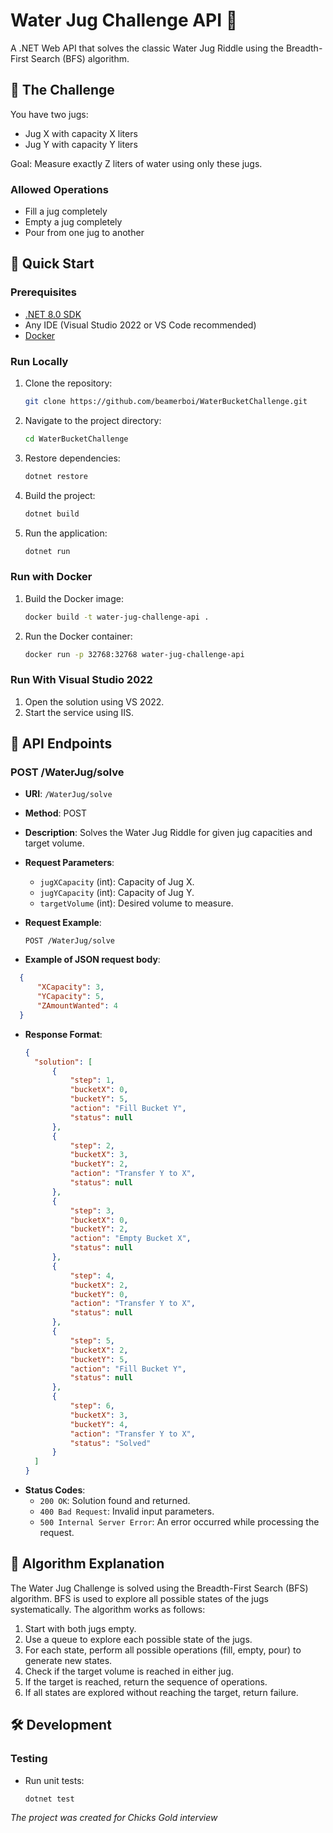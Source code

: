 # Water Jug Challenge API 🚰

A .NET Web API that solves the classic Water Jug Riddle using the Breadth-First Search (BFS) algorithm.

## 🎯 The Challenge

You have two jugs:
- Jug X with capacity X liters
- Jug Y with capacity Y liters

Goal: Measure exactly Z liters of water using only these jugs.

### Allowed Operations
- Fill a jug completely
- Empty a jug completely
- Pour from one jug to another

## 🚀 Quick Start

### Prerequisites
- [.NET 8.0 SDK](https://dotnet.microsoft.com/download/dotnet/8.0)
- Any IDE (Visual Studio 2022 or VS Code recommended)
- [Docker](https://www.docker.com/get-started)

### Run Locally
1. Clone the repository:
   ```bash
   git clone https://github.com/beamerboi/WaterBucketChallenge.git
   ```
2. Navigate to the project directory:
   ```bash
   cd WaterBucketChallenge
   ```
3. Restore dependencies:
   ```bash
   dotnet restore
   ```
4. Build the project:
   ```bash
   dotnet build
   ```
5. Run the application:
   ```bash
   dotnet run
   ```

### Run with Docker
1. Build the Docker image:
   ```bash
   docker build -t water-jug-challenge-api .
   ```
2. Run the Docker container:
   ```bash
   docker run -p 32768:32768 water-jug-challenge-api
   ```

### Run With Visual Studio 2022
1. Open the solution using VS 2022.
2. Start the service using IIS.

## 📡 API Endpoints

### POST /WaterJug/solve
- **URI**: `/WaterJug/solve`
- **Method**: POST
- **Description**: Solves the Water Jug Riddle for given jug capacities and target volume.
- **Request Parameters**:
  - `jugXCapacity` (int): Capacity of Jug X.
  - `jugYCapacity` (int): Capacity of Jug Y.
  - `targetVolume` (int): Desired volume to measure.

- **Request Example**:
  ```http
  POST /WaterJug/solve
  ```
- **Example of JSON request body**:
```json
  {
      "XCapacity": 3,
      "YCapacity": 5,
      "ZAmountWanted": 4
  }
```

- **Response Format**:
  ```json
  {
    "solution": [
        {
            "step": 1,
            "bucketX": 0,
            "bucketY": 5,
            "action": "Fill Bucket Y",
            "status": null
        },
        {
            "step": 2,
            "bucketX": 3,
            "bucketY": 2,
            "action": "Transfer Y to X",
            "status": null
        },
        {
            "step": 3,
            "bucketX": 0,
            "bucketY": 2,
            "action": "Empty Bucket X",
            "status": null
        },
        {
            "step": 4,
            "bucketX": 2,
            "bucketY": 0,
            "action": "Transfer Y to X",
            "status": null
        },
        {
            "step": 5,
            "bucketX": 2,
            "bucketY": 5,
            "action": "Fill Bucket Y",
            "status": null
        },
        {
            "step": 6,
            "bucketX": 3,
            "bucketY": 4,
            "action": "Transfer Y to X",
            "status": "Solved"
        }
    ]
  }
  ```
- **Status Codes**:
  - `200 OK`: Solution found and returned.
  - `400 Bad Request`: Invalid input parameters.
  - `500 Internal Server Error`: An error occurred while processing the request.

## 🧠 Algorithm Explanation

The Water Jug Challenge is solved using the Breadth-First Search (BFS) algorithm. BFS is used to explore all possible states of the jugs systematically. The algorithm works as follows:
1. Start with both jugs empty.
2. Use a queue to explore each possible state of the jugs.
3. For each state, perform all possible operations (fill, empty, pour) to generate new states.
4. Check if the target volume is reached in either jug.
5. If the target is reached, return the sequence of operations.
6. If all states are explored without reaching the target, return failure.

## 🛠️ Development

### Testing
- Run unit tests:
  ```bash
  dotnet test
  ```

*The project was created for Chicks Gold interview*
